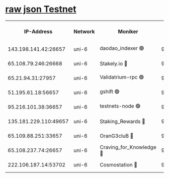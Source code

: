[raw json Testnet](https://rpc-check.junot.stavr.tech/junot/rpc-junot-result.json)
=


<table><tr><th>IP-Address</th><th>Network</th><th>Moniker</th><th>Latest Block Height</th><th>Earliest Block Height</th><th>Catching Up</th><th>Tx Index</th><th>Voting Power</th><th>Scan Time</th></tr><tr><td>143.198.141.42:26657</td><td>uni-6</td><td>daodao_indexer 🟢</td><td>9242606</td><td>1</td><td>False</td><td>off</td><td>0</td><td>2024-03-26T11:59:40.230424639UTC</td></tr><tr><td>65.108.79.246:26668</td><td>uni-6</td><td>Stakely.io 🔴</td><td>9242602</td><td>1570872</td><td>False</td><td>on</td><td>11</td><td>2024-03-26T11:59:24.543694543UTC</td></tr><tr><td>65.21.94.31:27957</td><td>uni-6</td><td>Validatrium-rpc 🟢</td><td>9242600</td><td>2943363</td><td>False</td><td>on</td><td>0</td><td>2024-03-26T11:59:20.183654165UTC</td></tr><tr><td>51.195.61.18:56657</td><td>uni-6</td><td>gshift 🟢</td><td>9242595</td><td>7691417</td><td>False</td><td>on</td><td>0</td><td>2024-03-26T11:59:07.560183562UTC</td></tr><tr><td>95.216.101.38:36657</td><td>uni-6</td><td>testnets-node 🟢</td><td>9242602</td><td>8116304</td><td>False</td><td>on</td><td>0</td><td>2024-03-26T11:59:26.877669416UTC</td></tr><tr><td>135.181.229.110:49657</td><td>uni-6</td><td>Staking_Rewards 🔴</td><td>9242607</td><td>8388763</td><td>False</td><td>on</td><td>1008</td><td>2024-03-26T11:59:46.984667265UTC</td></tr><tr><td>65.109.88.251:33657</td><td>uni-6</td><td>OranG3cluB 🔴</td><td>9242606</td><td>8418953</td><td>False</td><td>on</td><td>11</td><td>2024-03-26T11:59:44.619588622UTC</td></tr><tr><td>65.108.237.74:26657</td><td>uni-6</td><td>Craving_for_Knowledge 🔴</td><td>9242605</td><td>9173581</td><td>False</td><td>on</td><td>9004</td><td>2024-03-26T11:59:37.344782756UTC</td></tr><tr><td>222.106.187.14:53702</td><td>uni-6</td><td>Cosmostation 🔴</td><td>9242599</td><td>9204626</td><td>False</td><td>on</td><td>109013</td><td>2024-03-26T11:59:17.804926046UTC</td></tr></table>